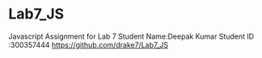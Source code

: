 # Lab7_JS
Javascript Assignment for Lab 7
Student Name:Deepak Kumar 
Student ID  :300357444
https://github.com/drake7/Lab7_JS
